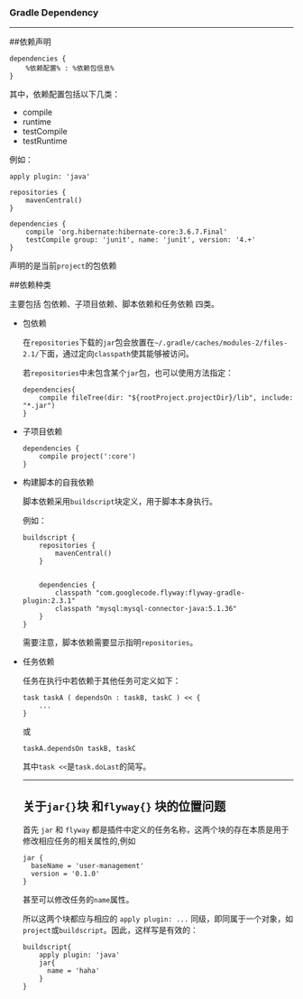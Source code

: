 ### Gradle Dependency
----


##依赖声明

```
dependencies {
    %依赖配置% : %依赖包信息%
}
```

其中，依赖配置包括以下几类：
- compile
- runtime
- testCompile
- testRuntime

例如：

```
apply plugin: 'java'

repositories {
    mavenCentral()
}

dependencies {
    compile 'org.hibernate:hibernate-core:3.6.7.Final'
    testCompile group: 'junit', name: 'junit', version: '4.+'
}
```

声明的是当前```project```的包依赖

##依赖种类

主要包括 包依赖、子项目依赖、脚本依赖和任务依赖 四类。

- 包依赖

  在```repositories```下载的```jar```包会放置在```~/.gradle/caches/modules-2/files-2.1/```下面，通过定向```classpath```使其能够被访问。
  
  若```repositories```中未包含某个```jar```包，也可以使用方法指定：
  
  ```
  dependencies{
      compile fileTree(dir: "${rootProject.projectDir}/lib", include: "*.jar")
  }
  ```

- 子项目依赖

  ```
  dependencies {
      compile project(':core')
  }
  ```

- 构建脚本的自我依赖

  脚本依赖采用```buildscript```块定义，用于脚本本身执行。
  
  例如：
  
  ```
  buildscript {
      repositories {
          mavenCentral()
      }
  
  
      dependencies {
          classpath "com.googlecode.flyway:flyway-gradle-plugin:2.3.1"
          classpath "mysql:mysql-connector-java:5.1.36"
      }
  }
  ```

  需要注意，脚本依赖需要显示指明```repositories```。

- 任务依赖

  任务在执行中若依赖于其他任务可定义如下：
  ```
  task taskA ( dependsOn : taskB, taskC ) << {
      ...
  }
  ```
  或
  ```
  taskA.dependsOn taskB, taskC
  ```
  
  其中```task <<```是```task.doLast```的简写。
  
  
  ----
  
  ## 关于```jar{}```块 和```flyway{}``` 块的位置问题
  
  首先 ```jar``` 和 ```flyway``` 都是插件中定义的任务名称，这两个块的存在本质是用于修改相应任务的相关属性的,例如
  
  ```
  jar {
    baseName = 'user-management'
    version = '0.1.0'
  }
  ```
  
  甚至可以修改任务的```name```属性。
  
  所以这两个块都应与相应的 ```apply plugin: ...``` 同级，即同属于一个对象，如```project```或```buildscript```。因此，这样写是有效的：
  
  ```
  buildscript{
      apply plugin: 'java'
      jar{
        name = 'haha'
      }
  }
  ```
  
  
  
